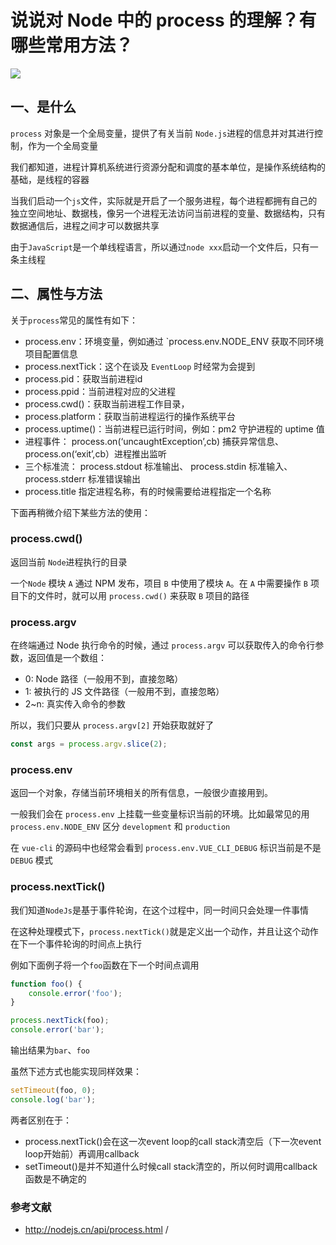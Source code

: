 # 说说对 Node 中的 process 的理解？有哪些常用方法？

![](https://static.vue-js.com/4f7866b0-c2b2-11eb-85f6-6fac77c0c9b3.png)

## 一、是什么

`process` 对象是一个全局变量，提供了有关当前 `Node.js`进程的信息并对其进行控制，作为一个全局变量

我们都知道，进程计算机系统进行资源分配和调度的基本单位，是操作系统结构的基础，是线程的容器

当我们启动一个`js`文件，实际就是开启了一个服务进程，每个进程都拥有自己的独立空间地址、数据栈，像另一个进程无法访问当前进程的变量、数据结构，只有数据通信后，进程之间才可以数据共享

由于`JavaScript`是一个单线程语言，所以通过`node xxx`启动一个文件后，只有一条主线程

## 二、属性与方法

关于`process`常见的属性有如下：

+   process.env：环境变量，例如通过 \`process.env.NODE\_ENV 获取不同环境项目配置信息
+   process.nextTick：这个在谈及 `EventLoop` 时经常为会提到
+   process.pid：获取当前进程id
+   process.ppid：当前进程对应的父进程
+   process.cwd()：获取当前进程工作目录，
+   process.platform：获取当前进程运行的操作系统平台
+   process.uptime()：当前进程已运行时间，例如：pm2 守护进程的 uptime 值
+   进程事件： process.on(‘uncaughtException’,cb) 捕获异常信息、 process.on(‘exit’,cb）进程推出监听
+   三个标准流： process.stdout 标准输出、 process.stdin 标准输入、 process.stderr 标准错误输出
+   process.title 指定进程名称，有的时候需要给进程指定一个名称

下面再稍微介绍下某些方法的使用：

### process.cwd()

返回当前 `Node`进程执行的目录

一个`Node` 模块 `A` 通过 NPM 发布，项目 `B` 中使用了模块 `A`。在 `A` 中需要操作 `B` 项目下的文件时，就可以用 `process.cwd()` 来获取 `B` 项目的路径

### process.argv

在终端通过 Node 执行命令的时候，通过 `process.argv` 可以获取传入的命令行参数，返回值是一个数组：

+   0: Node 路径（一般用不到，直接忽略）
+   1: 被执行的 JS 文件路径（一般用不到，直接忽略）
+   2~n: 真实传入命令的参数

所以，我们只要从 `process.argv[2]` 开始获取就好了

```js
const args = process.argv.slice(2);
```
### process.env

返回一个对象，存储当前环境相关的所有信息，一般很少直接用到。

一般我们会在 `process.env` 上挂载一些变量标识当前的环境。比如最常见的用 `process.env.NODE_ENV` 区分 `development` 和 `production`

在 `vue-cli` 的源码中也经常会看到 `process.env.VUE_CLI_DEBUG` 标识当前是不是 `DEBUG` 模式

### process.nextTick()

我们知道`NodeJs`是基于事件轮询，在这个过程中，同一时间只会处理一件事情

在这种处理模式下，`process.nextTick()`就是定义出一个动作，并且让这个动作在下一个事件轮询的时间点上执行

例如下面例子将一个`foo`函数在下一个时间点调用

```js
function foo() {
    console.error('foo');
}

process.nextTick(foo);
console.error('bar');
```
输出结果为`bar`、`foo`

虽然下述方式也能实现同样效果：

```js
setTimeout(foo, 0);
console.log('bar');
```
两者区别在于：

+   process.nextTick()会在这一次event loop的call stack清空后（下一次event loop开始前）再调用callback
+   setTimeout()是并不知道什么时候call stack清空的，所以何时调用callback函数是不确定的

### 参考文献

+   http://nodejs.cn/api/process.html /